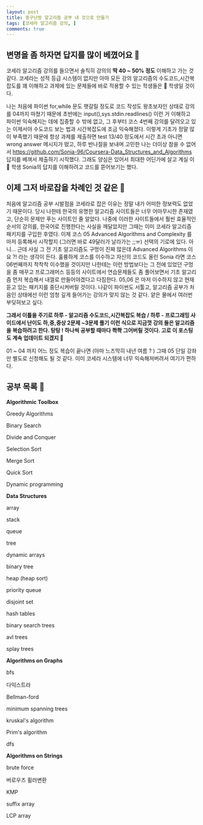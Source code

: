 ```yaml
---
layout: post
title: 중구난방 알고리즘 공부 내 것으로 만들기 
tags: [코세라 알고리즘 강의, ]
comments: true
---
```


## 변명을 좀 하자면 답지를 많이 베꼈어요 🐣

코세라 알고리즘 강의를 들으면서 솔직히 강의의 **딱 40 ~ 50% 정도** 이해하고 가는 것 같다. 코세라는 성적 등급 시스템이 없지만 아마 모든 강의 알고리즘의 수도코드,시간복잡도를 꽤 이해하고 과제에 있는 문제들에 바로 적용할 수 있는 학생들은 💯 학생일 것이다.

나는 처음에 파이썬 for,while 문도 햇갈릴 정도로 코드 작성도 왕초보자인 상태로 강의를 04까지 마쳤기 때문에 초반에는 input(),sys.stdin.readlines() 이런 거 이해하고 파이썬 익숙해지는 데에 집중할 수 밖에 없고, 그 후부터 코스 4번째 강의를 달려오고 있는 이제서야 수도코드 보는 법과 시간복잡도에 조금 익숙해졌다. 이렇게 기초가 정말 많이 부족했기 때문에 항상 과제를 제출하면 test 13/40 정도에서 시간 초과 아니면 wrong answer 메시지가 떴고, 하루 반나절을 보내며 고민한 나는 더이상 참을 수 없어서 https://github.com/Sonia-96/Coursera-Data_Structures_and_Algorithms 답지를 베껴서 제출하기 시작했다. 그래도 양심은 있어서 최대한  어딘가에 살고 계실 이 💯 학생 Sonia의 답지를 이해하려고 코드를 뜯어보기는 했다. 



## 이제 그저 바로잡을 차례인 것 같은 🐥

처음에  알고리즘 공부 시발점을 코세라로 잡은 이유는 정말 내가 어떠한 정보력도 없었기 때문이다. 당시 나한테 한국의 유명한 알고리즘 사이트들은 너무 어마무시한 존재였고, 단순히 문제만 푸는 사이트인 줄 알았다. 나중에 이러한 사이트들에서 훨씬 효율적인 순서의 강의를, 한국어로 진행한다는 사실을 깨달았지만 그때는 이미 코세라 알고리즘 패키지를 구입한 후였다. 이제 코스 05 Advanced Algorithms and Complexity 를 마저 등록해서 시작할지 (그러면 바로 49달러가 날라가는 ;;ㅠ) 선택의 기로에 있다. 아니... 근데 사실 그 전 기초 알고리즘도 구멍이 진짜 많은데 Advanced Algorithms 이요 ?! 라는 생각이 든다. 훌륭하게 코스를 이수하고 자신의 코드도 올린 Sonia 라면 코스 06번째까지 착착착 이수했을 것이지만 나한테는 이런 방법보다는 그 전에 있었던 구멍을 좀 매꾸고 프로그래머스 등등의 사이트에서 연습문제들도 좀 풀어보면서 기초 알고리즘 먼저 복습해서 내껄로 만들어야겠다고 다짐한다. 05,06 은 마저 이수하지 않고 현재 듣고 있는 패키지를 중단시켜버릴 것이다. 나같이 파이썬도 서툴고, 알고리즘 공부가 처음인 상태에선 이런 엄청 깊게 들어가는 강의가 맞지 않는 것 같다. 얕은 물에서 여러번 부딪혀보고 싶다. 

**그래서 이틀을 주기로 하루 - 알고리즘 수도코드,시간복잡도 복습 / 하루 - 프로그래밍 사이드에서 난이도 하,중,중상 2문제 ~3문제 풀기 이런 식으로 지금껏 강의 들은 알고리즘을 복습하려고 한다. 탕탕 ! 하나씩 공부할 때마다 쫙쫙 그어버릴 것이다. 고로 이 포스팅도 계속 업데이트 되겠지 🧐** 

 01 ~ 04 까지 어느 정도 복습이 끝나면 (아마 느즈막히 내년 여름 ? ) 그때 05 단일 강좌만 별도로 신청해도 될 것 같다. 이미 코세라 시스템에 너무 익숙해져버려서 여기가 편하다. 



## 공부 목록 📝

**Algorithmic Toolbox**

Greedy Algorithms

Binary Search

Divide and Conquer

Selection Sort

Merge Sort

Quick Sort

Dynamic programming



**Data Structures**

array

stack

queue

tree

dynamic arrays

binary tree

heap (heap sort)

priority queue

disjoint set 

hash tables

binary search trees

avl trees

splay trees



**Algorithms on Graphs**

bfs

다익스트라

Bellman-ford

minimum spanning trees

kruskal's algorithm

Prim's algorithm

dfs 



**Algorithms on Strings**

brute force 

버로우즈 휠러변환 

KMP 

suffix array 

LCP array 





